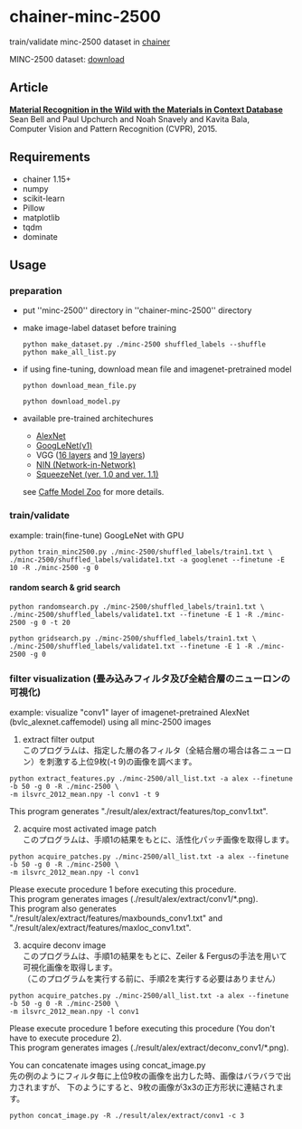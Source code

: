 # chainer-minc-2500
train/validate minc-2500 dataset in [chainer](https://github.com/pfnet/chainer)

MINC-2500 dataset: [download](http://opensurfaces.cs.cornell.edu/static/minc/minc-2500.tar.gz) 

## Article
**[Material Recognition in the Wild with the Materials in Context Database](http://opensurfaces.cs.cornell.edu/publications/minc/)**  
Sean Bell and Paul Upchurch and Noah Snavely and Kavita Bala,  
Computer Vision and Pattern Recognition (CVPR), 2015.

## Requirements
* chainer 1.15+
* numpy
* scikit-learn
* Pillow
* matplotlib
* tqdm
* dominate

## Usage
### preparation
* put ''minc-2500'' directory in ''chainer-minc-2500'' directory
* make image-label dataset before training

  ```
  python make_dataset.py ./minc-2500 shuffled_labels --shuffle
  python make_all_list.py
  ```
* if using fine-tuning, download mean file and imagenet-pretrained model

  ```
  python download_mean_file.py
  ```
  
  ```
  python download_model.py
  ```
* available pre-trained architechures
  * [AlexNet](https://github.com/BVLC/caffe/tree/master/models/bvlc_alexnet)
  * [GoogLeNet(v1)](https://github.com/BVLC/caffe/tree/master/models/bvlc_googlenet)
  * VGG ([16 layers](https://gist.github.com/ksimonyan/211839e770f7b538e2d8#file-readme-md) and [19 layers](https://gist.github.com/ksimonyan/3785162f95cd2d5fee77#file-readme-md))
  * [NIN (Network-in-Network)](https://gist.github.com/mavenlin/d802a5849de39225bcc6)
  * [SqueezeNet (ver. 1.0 and ver. 1.1)](https://github.com/DeepScale/SqueezeNet)  

  see [Caffe Model Zoo](https://github.com/BVLC/caffe/wiki/Model-Zoo) for more details.

### train/validate
example: train(fine-tune) GoogLeNet with GPU
```
python train_minc2500.py ./minc-2500/shuffled_labels/train1.txt \
./minc-2500/shuffled_labels/validate1.txt -a googlenet --finetune -E 10 -R ./minc-2500 -g 0
```

#### random search & grid search
```
python randomsearch.py ./minc-2500/shuffled_labels/train1.txt \
./minc-2500/shuffled_labels/validate1.txt --finetune -E 1 -R ./minc-2500 -g 0 -t 20
```

```
python gridsearch.py ./minc-2500/shuffled_labels/train1.txt \
./minc-2500/shuffled_labels/validate1.txt --finetune -E 1 -R ./minc-2500 -g 0
```

### filter visualization (畳み込みフィルタ及び全結合層のニューロンの可視化)
example: visualize "conv1" layer of imagenet-pretrained AlexNet (bvlc_alexnet.caffemodel) using all minc-2500 images

1. extract filter output  
 このプログラムは、指定した層の各フィルタ（全結合層の場合は各ニューロン）を刺激する上位9枚(-t 9)の画像を調べます。  
 ```
 python extract_features.py ./minc-2500/all_list.txt -a alex --finetune -b 50 -g 0 -R ./minc-2500 \
 -m ilsvrc_2012_mean.npy -l conv1 -t 9
 ```  
 This program generates "./result/alex/extract/features/top_conv1.txt".

2. acquire most activated image patch  
 このプログラムは、手順1の結果をもとに、活性化パッチ画像を取得します。    
 ```
 python acquire_patches.py ./minc-2500/all_list.txt -a alex --finetune -b 50 -g 0 -R ./minc-2500 \
 -m ilsvrc_2012_mean.npy -l conv1
 ```  
 Please execute procedure 1 before executing this procedure.  
 This program generates images (./result/alex/extract/conv1/*.png).  
 This program also generates "./result/alex/extract/features/maxbounds_conv1.txt" and "./result/alex/extract/features/maxloc_conv1.txt".

3. acquire deconv image  
 このプログラムは、手順1の結果をもとに、Zeiler & Fergusの手法を用いて可視化画像を取得します。  
 （このプログラムを実行する前に、手順2を実行する必要はありません）  
 ```
 python acquire_patches.py ./minc-2500/all_list.txt -a alex --finetune -b 50 -g 0 -R ./minc-2500 \
 -m ilsvrc_2012_mean.npy -l conv1
 ```  
 Please execute procedure 1 before executing this procedure (You don't have to execute procedure 2).  
 This program generates images (./result/alex/extract/deconv_conv1/*.png).    

You can concatenate images using concat_image.py  
先の例のようにフィルタ毎に上位9枚の画像を出力した時、画像はバラバラで出力されますが、
下のようにすると、9枚の画像が3x3の正方形状に連結されます。
 ```
 python concat_image.py -R ./result/alex/extract/conv1 -c 3
 ```  

